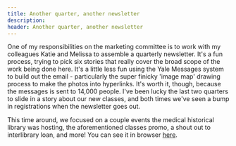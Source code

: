 ```yaml
---
title: Another quarter, another newsletter
description: 
header: Another quarter, another newsletter
---
```


One of my responsibilities on the marketing committee is to work with my colleagues Katie and Melissa to assemble a quarterly newsletter. It's a fun process, trying to pick six stories that really cover the broad scope of the work being done here. It's a little less fun using the Yale Messages system to build out the email - particularly the super finicky 'image map' drawing process to make the photos into hyperlinks. It's worth it, though, because the messages is sent to 14,000 people. I've been lucky the last two quarters to slide in a story about our new classes, and both times we've seen a bump in registrations when the newsletter goes out.

This time around, we focused on a couple events the medical historical library was hosting, the aforementioned classes promo, a shout out to interlibrary loan, and more! You can see it in browser [here](http://yppsweb1.its.yale.edu/emailuploads/pages/km5533292018113801.html).
